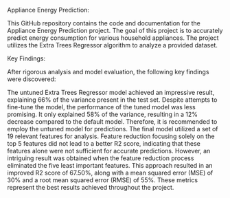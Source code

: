 Appliance Energy Prediction:


This GitHub repository contains the code and documentation for the Appliance Energy Prediction project. The goal of this project is to accurately predict energy consumption for various household appliances. The project utilizes the Extra Trees Regressor algorithm to analyze a provided dataset.

Key Findings:


After rigorous analysis and model evaluation, the following key findings were discovered:

The untuned Extra Trees Regressor model achieved an impressive result, explaining 66% of the variance present in the test set.
Despite attempts to fine-tune the model, the performance of the tuned model was less promising. It only explained 58% of the variance, resulting in a 12% decrease compared to the default model. Therefore, it is recommended to employ the untuned model for predictions.
The final model utilized a set of 19 relevant features for analysis.
Feature reduction focusing solely on the top 5 features did not lead to a better R2 score, indicating that these features alone were not sufficient for accurate predictions.
However, an intriguing result was obtained when the feature reduction process eliminated the five least important features. This approach resulted in an improved R2 score of 67.50%, along with a mean squared error (MSE) of 30% and a root mean squared error (RMSE) of 55%. These metrics represent the best results achieved throughout the project.
